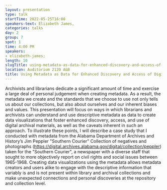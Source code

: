 ```yaml
---
layout: presentation
type: talk 
startTime: 2022-05-25T16:00
speakers-text: Elizabeth James,
categories: talks
day: 2
group: 7
spot: 1
time: 4:00 PM
speakers:
- elizabeth-james;
length: 10
slugTitle: using-metadata-as-data-for-enhanced-discovery-and-access-of-digital-archival-collections
location: Auditorium 2120 A&B
title: Using Metadata as Data for Enhanced Discovery and Access of Digital Archival Collections
---
```

Archivists and librarians dedicate a significant amount of time and exercise a large deal of personal judgement when creating metadata. As a result, the metadata we create and the standards that we choose to use not only tells us about our collections, but also about ourselves and our inherent biases and values. This presentation will focus on ways in which librarians and archivists can understand and use descriptive metadata as data to create data visualizations that foster enhanced discovery, access, and use of digital archival materials, as well as the caveats inherent in such an approach. To illustrate these points, I will describe a case study that I conducted with metadata from the Alabama Department of Archives and History’s Jim Peppler "Southern Courier" Collection of negatives and photographs (https://digital.archives.alabama.gov/digital/collection/peppler) taken for the "Southern Courier", a newspaper with a diverse staff that sought to more objectively report on civil rights and social issues between 1965-1968. Creating data visualizations using the metadata allows metadata creators and users alike to engage with the descriptive information that variably is and is not present within library and archival collections and make unexpected connections and personal discoveries at the repository and collection level.